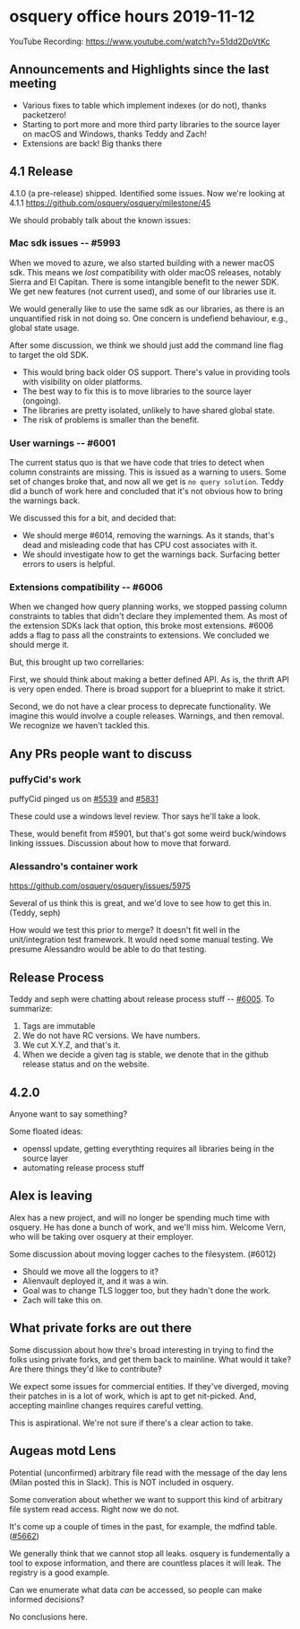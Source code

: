 # osquery office hours 2019-11-12

YouTube Recording: https://www.youtube.com/watch?v=51dd2DpVtKc

## Announcements and Highlights since the last meeting

- Various fixes to table which implement indexes (or do not), thanks
  packetzero!
- Starting to port more and more third party libraries to the source
  layer on macOS and Windows, thanks Teddy and Zach!
- Extensions are back! Big thanks there

## 4.1 Release

4.1.0 (a pre-release) shipped. Identified some issues. Now we're looking at 4.1.1
https://github.com/osquery/osquery/milestone/45

We should probably talk about the known issues:

### Mac sdk issues -- #5993

When we moved to azure, we also started building with a newer macOS
sdk.  This means we _lost_ compatibility with older macOS releases,
notably Sierra and El Capitan. There is some intangible benefit to the
newer SDK.  We get new features (not current used), and some of our
libraries use it.

We would generally like to use the same sdk as our libraries, as there
is an unquantified risk in not doing so. One concern is undefiend
behaviour, e.g., global state usage.

After some discussion, we think we should just add the command line
flag to target the old SDK.
* This would bring back older OS support. There's value in providing
  tools with visibility on older platforms.
* The best way to fix this is to move libraries to the source layer (ongoing).
* The libraries are pretty isolated, unlikely to have shared global state.
* The risk of problems is smaller than the benefit.

### User warnings -- #6001

The current status quo is that we have code that tries to detect when
column constraints are missing. This is issued as a warning to
users. Some set of changes broke that, and now all we get is `no query
solution`. Teddy did a bunch of work here and concluded that it's not
obvious how to bring the warnings back.

We discussed this for a bit, and decided that:
* We should merge #6014, removing the warnings. As it stands, that's
  dead and misleading code that has CPU cost associates with it.
* We should investigate how to get the warnings back. Surfacing better
  errors to users is helpful.

### Extensions compatibility -- #6006

When we changed how query planning works, we stopped passing column
constraints to tables that didn't declare they implemented them. As
most of the extension SDKs lack that option, this broke most
extensions. #6006 adds a flag to pass all the constraints to
extensions. We concluded we should merge it.

But, this brought up two correllaries:

First, we should think about making a better defined API. As is, the
thrift API is very open ended. There is broad support for a blueprint
to make it strict.

Second, we do not have a clear process to deprecate functionality. We
imagine this would involve a couple releases. Warnings, and then
removal. We recognize we haven't tackled this.

## Any PRs people want to discuss

### puffyCid's work

puffyCid pinged us on
[#5539](https://github.com/osquery/osquery/pull/5539) and
[#5831](https://github.com/osquery/osquery/pull/5831)

These could use a windows level review. Thor says he'll take a look.

These, would benefit from #5901, but that's got some weird
buck/windows linking isssues. Discussion about how to move that
forward.

### Alessandro's container work

https://github.com/osquery/osquery/issues/5975

Several of us think this is great, and we'd love to see how to get
this in. (Teddy, seph)

How would we test this prior to merge? It doesn't fit well in the
unit/integration test framework. It would need some manual testing. We
presume Alessandro would be able to do that testing.

## Release Process

Teddy and seph were chatting about release process stuff --
[#6005](https://github.com/osquery/osquery/issues/6005). To summarize:

1. Tags are immutable
2. We do not have RC versions. We have numbers.
3. We cut X.Y.Z, and that's it.
4. When we decide a given tag is stable, we denote that in the github release status and on the website.

## 4.2.0

Anyone want to say something?

Some floated ideas:
* openssl update, getting everythting requires all libraries being in
  the source layer
* automating release process stuff

## Alex is leaving

Alex has a new project, and will no longer be spending much time with
osquery. He has done a bunch of work, and we'll miss him. Welcome
Vern, who will be taking over osquery at their employer.

Some discussion about moving logger caches to the filesystem. (#6012)
* Should we move all the loggers to it?
* Alienvault deployed it, and it was a win.
* Goal was to change TLS logger too, but they hadn't done the work.
* Zach will take this on.

## What private forks are out there

Some discussion about how thre's broad interesting in trying to find
the folks using private forks, and get them back to mainline. What
would it take? Are there things they'd like to contribute?

We expect some issues for commercial entities. If they've diverged,
moving their patches in is a lot of work, which is apt to get
nit-picked. And, accepting mainline changes requires careful vetting.

This is aspirational. We're not sure if there's a clear action to
take.

## Augeas motd Lens

Potential (unconfirmed) arbitrary file read with the message of the
day lens (Milan posted this in Slack). This is NOT included in osquery.

Some converation about whether we want to support this kind of
arbitrary file system read access. Right now we do not.

It's come up a couple of times in the past, for example, the mdfind
table. ([#5662](https://github.com/osquery/osquery/issues/5662))

We generally think that we cannot stop all leaks. osquery is
fundementally a tool to expose information, and there are countless
places it will leak. The registry is a good example.

Can we enumerate what data _can_ be accessed, so people can make
informed decisions?

No conclusions here.
